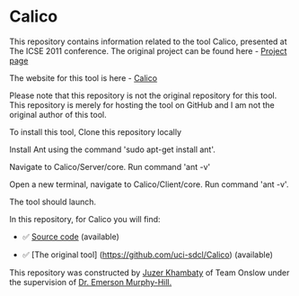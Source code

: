 Calico
======

This repository contains information related to the tool Calico, presented at The ICSE 2011 conference. The original project can be found here - <a href="https://github.com/uci-sdcl/Calico">Project page</a>

The website for this tool is here - 
<a href = "http://sdcl.ics.uci.edu/research/calico/"> Calico </a>

Please note that this repository is not the original repository for this tool. This repository is merely for hosting the tool on GitHub and I am not the original author of this tool.

To install this tool, Clone this repository locally

Install Ant using the command 'sudo apt-get install ant'.

Navigate to Calico/Server/core. Run command 'ant -v'

Open a new terminal, navigate to Calico/Client/core. Run command 'ant -v'.

The tool should launch.


In this repository, for Calico you will find:

* :white_check_mark: [Source code](https://github.com/uci-sdcl/Calico) (available)

* :white_check_mark: [The original tool] (https://github.com/uci-sdcl/Calico) (available)



This repository was constructed by <a href="https://github.com/juzer10">Juzer Khambaty</a> of Team Onslow under the supervision of <a href="https://github.com/CaptainEmerson">Dr. Emerson Murphy-Hill.</a>
